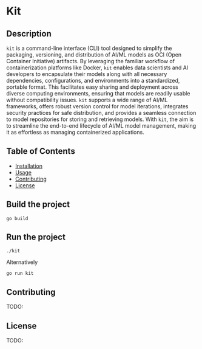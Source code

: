 # Kit


## Description

`kit` is a command-line interface (CLI) tool designed to simplify the packaging, versioning, and distribution of AI/ML models as OCI (Open Container Initiative) artifacts. By leveraging the familiar workflow of containerization platforms like Docker, `kit` enables data scientists and AI developers to encapsulate their models along with all necessary dependencies, configurations, and environments into a standardized, portable format. This facilitates easy sharing and deployment across diverse computing environments, ensuring that models are readily usable without compatibility issues. `kit` supports a wide range of AI/ML frameworks, offers robust version control for model iterations, integrates security practices for safe distribution, and provides a seamless connection to model repositories for storing and retrieving models. With `kit`, the aim is to streamline the end-to-end lifecycle of AI/ML model management, making it as effortless as managing containerized applications.

## Table of Contents

- [Installation](#installation)
- [Usage](#usage)
- [Contributing](#contributing)
- [License](#license)

## Build the project

```shell
go build
```

## Run the project

```shell
./kit
```

Alternatively 

```shell
go run kit
```

## Contributing

TODO:

## License

TODO:
